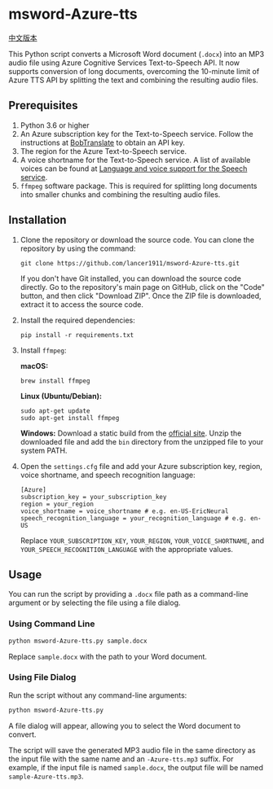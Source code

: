 # msword-Azure-tts

[中文版本](./README-zh.md)

This Python script converts a Microsoft Word document (`.docx`) into an MP3 audio file using Azure Cognitive Services Text-to-Speech API. It now supports conversion of long documents, overcoming the 10-minute limit of Azure TTS API by splitting the text and combining the resulting audio files.

## Prerequisites

1. Python 3.6 or higher
2. An Azure subscription key for the Text-to-Speech service. Follow the instructions at [BobTranslate](https://bobtranslate.com/service/translate/microsoft.html#_2-%E6%B3%A8%E5%86%8C-azure) to obtain an API key.
3. The region for the Azure Text-to-Speech service.
4. A voice shortname for the Text-to-Speech service. A list of available voices can be found at [Language and voice support for the Speech service](https://learn.microsoft.com/en-us/azure/cognitive-services/speech-service/language-support?tabs=tts#prebuilt-neural-voices).
5. `ffmpeg` software package. This is required for splitting long documents into smaller chunks and combining the resulting audio files.

## Installation

1. Clone the repository or download the source code.
   You can clone the repository by using the command:

   ```
   git clone https://github.com/lancer1911/msword-Azure-tts.git
   ```

   If you don't have Git installed, you can download the source code directly. Go to the repository's main page on GitHub, click on the "Code" button, and then click "Download ZIP". Once the ZIP file is downloaded, extract it to access the source code.

2. Install the required dependencies:

   ```
   pip install -r requirements.txt
   ```

3. Install `ffmpeg`:

   **macOS:**
   ```
   brew install ffmpeg
   ```

   **Linux (Ubuntu/Debian):**
   ```
   sudo apt-get update
   sudo apt-get install ffmpeg
   ```

   **Windows:**
   Download a static build from the [official site](https://ffmpeg.org/download.html#build-windows). Unzip the downloaded file and add the `bin` directory from the unzipped file to your system PATH.

4. Open the `settings.cfg` file and add your Azure subscription key, region, voice shortname, and speech recognition language:

   ```
   [Azure]
   subscription_key = your_subscription_key
   region = your_region
   voice_shortname = voice_shortname # e.g. en-US-EricNeural
   speech_recognition_language = your_recognition_language # e.g. en-US
   ```

   Replace `YOUR_SUBSCRIPTION_KEY`, `YOUR_REGION`, `YOUR_VOICE_SHORTNAME`, and `YOUR_SPEECH_RECOGNITION_LANGUAGE` with the appropriate values.

## Usage

You can run the script by providing a `.docx` file path as a command-line argument or by selecting the file using a file dialog.

### Using Command Line

```bash
python msword-Azure-tts.py sample.docx
```

Replace `sample.docx` with the path to your Word document.

### Using File Dialog

Run the script without any command-line arguments:

```bash
python msword-Azure-tts.py
```

A file dialog will appear, allowing you to select the Word document to convert.

The script will save the generated MP3 audio file in the same directory as the input file with the same name and an `-Azure-tts.mp3` suffix. For example, if the input file is named `sample.docx`, the output file will be named `sample-Azure-tts.mp3`.
